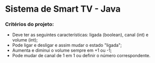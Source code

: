 # Sistema de Smart TV - Java

### Critérios do projeto:
* Deve ter as seguintes características: ligada (boolean), canal (int) e volume (int);
* Pode ligar e desligar e assim mudar o estado "ligada";
* Aumenta e diminui o volume sempre em +1 ou -1;
* Pode mudar de canal de 1 em 1 ou definir o número correspondente.
